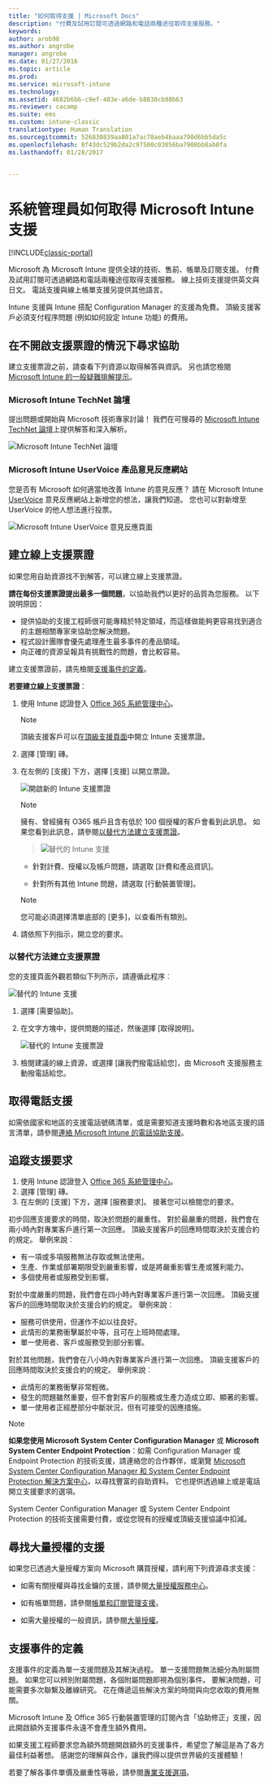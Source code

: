 ```yaml
---
title: "如何取得支援 | Microsoft Docs"
description: "付費及試用訂閱可透過網路和電話兩種途徑取得支援服務。"
keywords: 
author: arob98
ms.author: angrobe
manager: angrobe
ms.date: 01/27/2016
ms.topic: article
ms.prod: 
ms.service: microsoft-intune
ms.technology: 
ms.assetid: 4682b6b6-c9ef-483e-a6de-b8830cb98b63
ms.reviewer: cacamp
ms.suite: ems
ms.custom: intune-classic
translationtype: Human Translation
ms.sourcegitcommit: 526830839aa801a7ac78aeb4baaa790d6bb5da5c
ms.openlocfilehash: 8f43dc529b2da2c97500c03056ba7908bb8ab0fa
ms.lasthandoff: 01/28/2017


---
```


# <a name="how-admins-get-support-for-microsoft-intune"></a>系統管理員如何取得 Microsoft Intune 支援

[!INCLUDE[classic-portal](../includes/classic-portal.md)]

Microsoft 為 Microsoft Intune 提供全球的技術、售前、帳單及訂閱支援。 付費及試用訂閱可透過網路和電話兩種途徑取得支援服務。 線上技術支援提供英文與日文。 電話支援與線上帳單支援另提供其他語言。

Intune 支援與 Intune 搭配 Configuration Manager 的支援為免費。 頂級支援客戶必須支付程序問題 (例如如何設定 Intune 功能) 的費用。

## <a name="find-help-without-opening-a-support-ticket"></a>在不開啟支援票證的情況下尋求協助

建立支援票證之前，請查看下列資源以取得解答與資訊。 另也請您檢閱 [Microsoft Intune 的一般疑難排解提示](https://docs.microsoft.com/intune/troubleshoot/general-troubleshooting-tips-for-microsoft-intune)。

### <a name="microsoft-intune-technet-forums"></a>Microsoft Intune TechNet 論壇

提出問題或開始與 Microsoft 技術專家討論！ 我們在可搜尋的 [Microsoft Intune TechNet 論壇](https://social.technet.microsoft.com/Forums/home)上提供解答和深入解析。

![Microsoft Intune TechNet 論壇](./media/technet-forum-for-support.png)

### <a name="microsoft-intune-uservoice-product-feedback-site"></a>Microsoft Intune UserVoice 產品意見反應網站

您是否有 Microsoft 如何適當地改善 Intune 的意見反應？ 請在 Microsoft Intune [UserVoice](https://microsoftintune.uservoice.com/forums/291681-ideas) 意見反應網站上新增您的想法，讓我們知道。 您也可以對新增至 UserVoice 的他人想法進行投票。 

![Microsoft Intune UserVoice 意見反應頁面](./media/intune-uservoice-feedback-page.png)

## <a name="create-an-online-support-ticket"></a>建立線上支援票證

如果您用自助資源找不到解答，可以建立線上支援票證。

**請在每份支援票證提出最多一個問題**，以協助我們以更好的品質為您服務。 以下說明原因：

- 提供協助的支援工程師很可能專精於特定領域，而這樣做能夠更容易找到適合的主題相關專家來協助您解決問題。
- 程式設計團隊會優先處理產生最多事件的產品領域。
- 向正確的資源呈報具有挑戰性的問題，會比較容易。

建立支援票證前，請先檢閱[支援事件的定義](#definition-of-a-support-incident)。

**若要建立線上支援票證**：

1.  使用 Intune 認證登入 [Office 365 系統管理中心](https://portal.office.com)。
    >[!NOTE]
    >
    >頂級支援客戶可以在[頂級支援頁面](https://support.microsoft.com/en-us/premier/contacts)中開立 Intune 支援票證。

2.  選擇 [管理] 磚。
3.  在左側的 [支援] 下方，選擇 [支援] 以開立票證。

    ![開啟新的 Intune 支援票證](../media/support-open-ticket.png)

    >[!NOTE]
    >  擁有、曾經擁有 O365 帳戶且含有低於 100 個授權的客戶會看到此訊息。 如果您看到此訊息，請參閱[以替代方法建立支援票證](#create-a-support-ticket-with-alternate-methods)。

    > ![替代的 Intune 支援](../media/alternate-support-ui.png)

    -   針對計費、授權以及帳戶問題，請選取 [計費和產品資訊]。

    -   針對所有其他 Intune 問題，請選取 [行動裝置管理]。

    > [!NOTE]
    > 您可能必須選擇清單底部的 [更多]，以查看所有類別。

3.  請依照下列指示，開立您的要求。

### <a name="create-a-support-ticket-with-alternate-methods"></a>以替代方法建立支援票證

您的支援頁面外觀若類似下列所示，請遵循此程序︰

![替代的 Intune 支援](../media/alternate-support-ui.png)


1. 選擇 [需要協助]。
2. 在文字方塊中，提供問題的描述，然後選擇 [取得說明]。

    ![替代的 Intune 支援票證](../media/support-need-help.png)

3. 檢閱建議的線上資源，或選擇 [讓我們撥電話給您]，由 Microsoft 支援服務主動撥電話給您。

## <a name="get-phone-support"></a>取得電話支援
如需依國家和地區的支援電話號碼清單，或是需要知道支援時數和各地區支援的語言清單，請參閱[連絡 Microsoft Intune 的電話協助支援](contact-assisted-phone-support-for-microsoft-intune.md)。

## <a name="track-your-support-requests"></a>追蹤支援要求
1.  使用 Intune 認證登入 [Office 365 系統管理中心](https://portal.office.com)。
2.  選擇 [管理] 磚。
3.  在左側的 [支援] 下方，選擇 [服務要求]。 接著您可以檢閱您的要求。

初步回應支援要求的時間，取決於問題的嚴重性。 對於最嚴重的問題，我們會在兩小時內對專業客戶進行第一次回應。 頂級支援客戶的回應時間取決於支援合約的規定。 舉例來說︰

- 有一項或多項服務無法存取或無法使用。
- 生產、作業或部署期限受到嚴重影響，或是將嚴重影響生產或獲利能力。
- 多個使用者或服務受到影響。

對於中度嚴重的問題，我們會在四小時內對專業客戶進行第一次回應。 頂級支援客戶的回應時間取決於支援合約的規定。  舉例來說︰

- 服務可供使用，但運作不如以往良好。
- 此情形的業務衝擊屬於中等，且可在上班時間處理。
- 單一使用者、客戶或服務受到部分影響。

對於其他問題，我們會在八小時內對專業客戶進行第一次回應。 頂級支援客戶的回應時間取決於支援合約的規定。  舉例來說︰

- 此情形的業務衝擊非常輕微。
- 發生的問題雖然重要，但不會對客戶的服務或生產力造成立即、顯著的影響。
- 單一使用者正經歷部分中斷狀況，但有可接受的因應措施。

> [!NOTE]
> **如果您使用 Microsoft System Center Configuration Manager** 或 **Microsoft System Center Endpoint Protection**：如需 Configuration Manager 或 Endpoint Protection 的技術支援，請連絡您的合作夥伴，或瀏覽 [Microsoft System Center Configuration Manager 和 System Center Endpoint Protection 解決方案中心](http://www.microsoft.com/en-us/server-cloud/products/system-center-2012-r2/resources.aspx)，以尋找豐富的自助資料。 它也提供透過線上或是電話開立支援要求的選項。
>
> System Center Configuration Manager 或 System Center Endpoint Protection 的技術支援需要付費，或從您現有的授權或頂級支援協議中扣減。

## <a name="find-support-for-volume-licensing"></a>尋找大量授權的支援
如果您已透過大量授權方案向 Microsoft 購買授權，請利用下列資源尋求支援：

-   如需有關授權與尋找金鑰的支援，請參閱[大量授權服務中心](http://go.microsoft.com/fwlink/p/?LinkID=282016)。

-   如有帳單問題，請參閱[帳單和訂閱管理支援](http://support.microsoft.com/oas/default.aspx?prid=15371)。

-   如需大量授權的一般資訊，請參閱[大量授權](http://go.microsoft.com/fwlink/p/?LinkID=282015)。

## <a name="definition-of-a-support-incident"></a>支援事件的定義

支援事件的定義為單一支援問題及其解決過程。 單一支援問題無法細分為附屬問題。 如果您可以辨別附屬問題，各個附屬問題即視為個別事件。 要解決問題，可能需要多次聯繫及離線研究。 花在傳遞這些解決方案的時間與向您收取的費用無關。

Microsoft Intune 及 Office 365 行動裝置管理的訂閱內含「協助修正」支援，因此開啟額外支援事件永遠不會產生額外費用。

如果支援工程師要求您為額外問題開啟額外的支援事件，希望您了解這是為了各方最佳利益著想。 感謝您的理解與合作，讓我們得以提供世界級的支援體驗！

若要了解各事件單價及嚴重性等級，請參閱[專業支援選項](https://support.microsoft.com/gp/offerprophone)。


